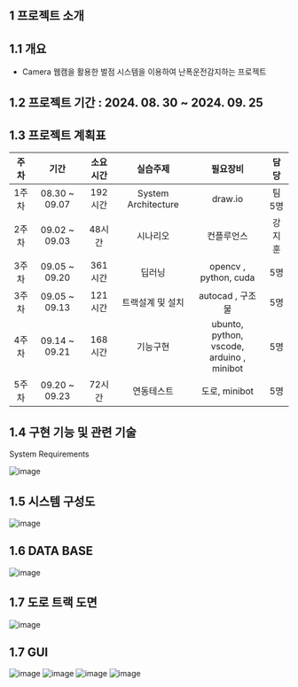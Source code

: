 ## 1 프로젝트 소개

##  1.1 개요
- Camera 웹캠을 활용한 벌점 시스템을 이용하여 난폭운전감지하는 프로젝트

## 1.2 프로젝트 기간 : 2024. 08. 30 ~ 2024. 09. 25
  
## 1.3 프로젝트 계획표
|주차|	기간 |	소요시간 |	실습주제 |	필요장비 |	담당 |
|:----------:|:----------:|:----------:|:----------:|:----------:|:----------:|
| 1주차 | 08.30 ~ 09.07 | 192시간 |System Architecture | draw.io | 팀 5명 | 
| 2주차 | 09.02 ~ 09.03 | 48시간 | 시나리오 | 컨플루언스 | 강지훈 |
| 3주차 | 09.05 ~ 09.20 | 361시간 | 딥러닝 | opencv , python, cuda | 5명 | 
| 3주차 | 09.05 ~ 09.13 |  121시간 | 트랙설계 및 설치 | autocad , 구조물 | 5명 | 
| 4주차 | 09.14 ~ 09.21 | 168시간 | 기능구현 | ubunto, python, <br> vscode, arduino , minibot  | 5명|
| 5주차 | 09.20 ~ 09.23 | 72시간 | 연동테스트 | 도로, minibot | 5명 |

## 1.4 구현 기능 및 관련 기술
System Requirements

![image](https://github.com/user-attachments/assets/a0656b87-7abd-45bf-b08f-d8563af95463)

## 1.5 시스템 구성도
![image](https://github.com/user-attachments/assets/3f1c3042-8eff-41d2-87b2-f29da57473e4)

## 1.6 DATA BASE
![image](https://github.com/user-attachments/assets/8953e560-ecbf-4fd0-a911-a5c6c3ff4053)

## 1.7 도로 트랙 도면
![image](https://github.com/user-attachments/assets/f483455e-ab9b-4e39-af5f-001f7980428f)



## 1.7 GUI
![image](https://github.com/user-attachments/assets/a0c5b6f5-c8e7-45d0-9604-5001bf06335f)
![image](https://github.com/user-attachments/assets/010d945e-5b8e-47d9-912a-b6a479eabe97)
![image](https://github.com/user-attachments/assets/b9c7c3d3-78ed-4a7e-b50d-ec2b1353b3b6)
![image](https://github.com/user-attachments/assets/ecba9bd2-0d1c-4a7b-8289-8dcd2c700c56)


